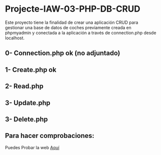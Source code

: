 # Projecte-IAW-03-PHP-DB-CRUD

Este proyecto tiene la finalidad de crear una aplicación CRUD para gestionar una base de datos de coches previamente creada en phpmyadmin y conectada a la aplicación a través de connection.php desde localhost.

## 0- Connection.php ok (no adjuntado)

## 1- Create.php ok

## 2- Read.php

## 3- Update.php

## 3- Delete.php

## Para hacer comprobaciones:

Puedes Probar la web [Aquí]()
